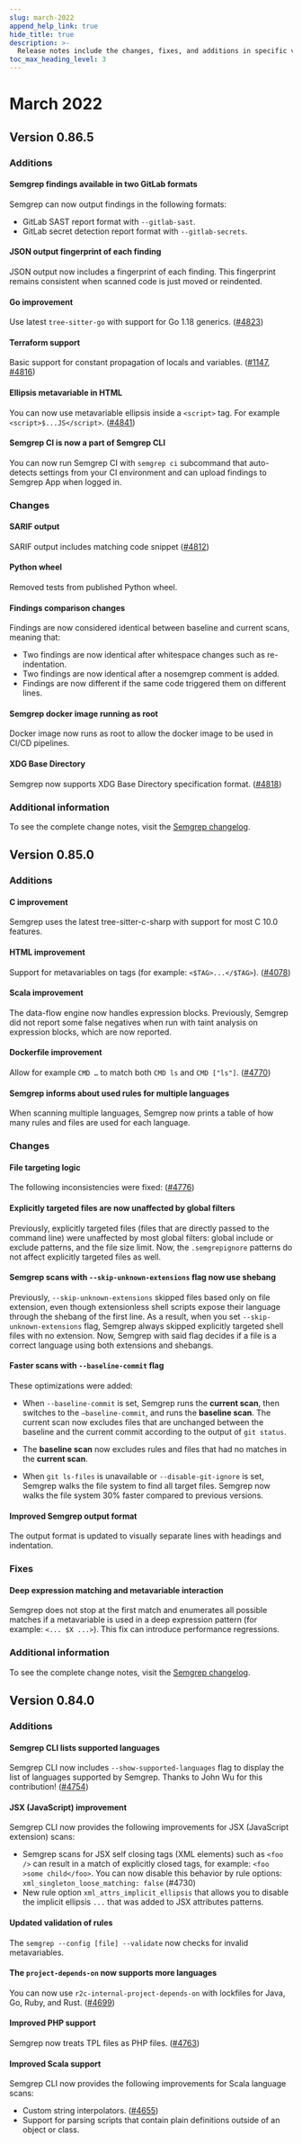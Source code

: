 ```yaml
---
slug: march-2022
append_help_link: true
hide_title: true
description: >-
  Release notes include the changes, fixes, and additions in specific versions of Semgrep.
toc_max_heading_level: 3
---
```


# March 2022

## Version 0.86.5

### Additions

#### Semgrep findings available in two GitLab formats

Semgrep can now output findings in the following formats:

- GitLab SAST report format with `--gitlab-sast`.
- GitLab secret detection report format with `--gitlab-secrets`.

#### JSON output fingerprint of each finding

JSON output now includes a fingerprint of each finding. This fingerprint remains consistent when scanned code is just moved or reindented.

#### Go improvement

Use latest `tree-sitter-go` with support for Go 1.18 generics. ([#4823](https://github.com/semgrep/semgrep/issues/4823))

#### Terraform support

Basic support for constant propagation of locals and variables. ([#1147](https://github.com/semgrep/semgrep/issues/1147), [#4816](https://github.com/semgrep/semgrep/issues/4816))

#### Ellipsis metavariable in HTML

You can now use metavariable ellipsis inside a `<script>` tag. For example `<script>$...JS</script>`. ([#4841](https://github.com/semgrep/semgrep/issues/4841)) 

#### Semgrep CI is now a part of Semgrep CLI

You can now run Semgrep CI with `semgrep ci` subcommand that auto-detects settings from your CI environment and can upload findings to Semgrep App when logged in.

### Changes

#### SARIF output

SARIF output includes matching code snippet ([#4812](https://github.com/semgrep/semgrep/issues/4812))

#### Python wheel

Removed tests from published Python wheel.

#### Findings comparison changes

Findings are now considered identical between baseline and current scans, meaning that:

- Two findings are now identical after whitespace changes such as re-indentation.
- Two findings are now identical after a nosemgrep comment is added.
- Findings are now different if the same code triggered them on different lines.

#### Semgrep docker image running as root

Docker image now runs as root to allow the docker image to be used in CI/CD pipelines.

#### XDG Base Directory

Semgrep now supports XDG Base Directory specification format. ([#4818](https://github.com/semgrep/semgrep/issues/4818))

### Additional information

To see the complete change notes, visit the [Semgrep changelog](https://github.com/semgrep/semgrep/releases/).

## Version 0.85.0

### Additions

#### C improvement

Semgrep uses the latest tree-sitter-c-sharp with support for most C 10.0 features.

#### HTML improvement

Support for metavariables on tags (for example: `<$TAG>...</$TAG>`). ([#4078](https://github.com/semgrep/semgrep/issues/4078))

#### Scala improvement

The data-flow engine now handles expression blocks. Previously, Semgrep did not report some false negatives when run with taint analysis on expression blocks, which are now reported.

#### Dockerfile improvement

Allow for example `CMD …` to match both `CMD ls` and `CMD ["ls"]`. ([#4770](https://github.com/semgrep/semgrep/issues/4770))

#### Semgrep informs about used rules for multiple languages

When scanning multiple languages, Semgrep now prints a table of how many rules and files are used for each language.

### Changes

#### File targeting logic

The following inconsistencies were fixed: ([#4776](https://github.com/semgrep/semgrep/pull/4776))

#### Explicitly targeted files are now unaffected by global filters

Previously, explicitly targeted files (files that are directly passed to the command line) were unaffected by most global filters: global include or exclude patterns, and the file size limit. Now, the `.semgrepignore` patterns do not affect explicitly targeted files as well.

#### Semgrep scans with `--skip-unknown-extensions` flag now use shebang

Previously, `--skip-unknown-extensions` skipped files based only on file extension, even though extensionless shell scripts expose their language through the shebang of the first line. As a result, when you set `--skip-unknown-extensions` flag, Semgrep always skipped explicitly targeted shell files with no extension. Now, Semgrep with said flag decides if a file is a correct language using both extensions and shebangs.

#### Faster scans with `--baseline-commit` flag

These optimizations were added:

- When `--baseline-commit` is set, Semgrep runs the **current scan**, then switches to the `–baseline-commit`, and runs the **baseline scan**. The current scan now excludes files that are unchanged between the baseline and the current commit according to the output of `git status`.

- The **baseline scan** now excludes rules and files that had no matches in the **current scan**.

- When `git ls-files` is unavailable or `--disable-git-ignore` is set, Semgrep walks the file system to find all target files. Semgrep now walks the file system 30% faster compared to previous versions.

#### Improved Semgrep output format

The output format is updated to visually separate lines with headings and indentation.

### Fixes

#### Deep expression matching and metavariable interaction

Semgrep does not stop at the first match and enumerates all possible matches if a metavariable is used in a deep expression pattern (for example: `<... $X ...>`). This fix can introduce performance regressions.

### Additional information

To see the complete change notes, visit the [Semgrep changelog](https://github.com/semgrep/semgrep/releases/tag/v0.85.0).

## Version 0.84.0

### Additions

#### Semgrep CLI lists supported languages

Semgrep CLI now includes `--show-supported-languages` flag to display the list of languages supported by Semgrep. Thanks to John Wu for this contribution! ([#4754](https://github.com/semgrep/semgrep/pull/4754))

#### JSX (JavaScript) improvement

Semgrep CLI now provides the following improvements for JSX (JavaScript extension) scans:

- Semgrep scans for JSX self closing tags (XML elements) such as `<foo />` can result in a match of explicitly closed tags, for example: `<foo >some child</foo>`. You can now disable this behavior by rule options: `xml_singleton_loose_matching: false` (#4730)
- New rule option `xml_attrs_implicit_ellipsis` that allows you to disable the implicit ellipsis `...` that was added to JSX attributes patterns.

#### Updated validation of rules

The `semgrep --config [file] --validate` now checks for invalid metavariables.

#### The `project-depends-on` now supports more languages

You can now use `r2c-internal-project-depends-on` with lockfiles for Java, Go, Ruby, and Rust. ([#4699](https://github.com/semgrep/semgrep/pull/4699))

#### Improved PHP support

Semgrep now treats TPL files as PHP files. ([#4763](https://github.com/semgrep/semgrep/pull/4763))

#### Improved Scala support

Semgrep CLI now provides the following improvements for Scala language scans:

- Custom string interpolators. ([#4655](https://github.com/semgrep/semgrep/issues/4655))
- Support for parsing scripts that contain plain definitions outside of an object or class.